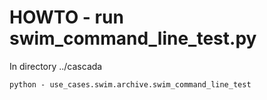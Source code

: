 # HOWTO - run swim_command_line_test.py

In directory ../cascada

```
python - use_cases.swim.archive.swim_command_line_test
```
